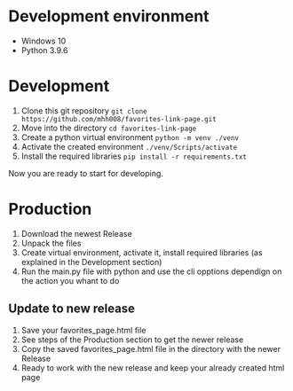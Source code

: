 # Development environment
- Windows 10
- Python 3.9.6

# Development
1. Clone this git repository ```git clone https://github.com/mhh008/favorites-link-page.git```
2. Move into the directory ```cd favorites-link-page```
3. Create a python virtual environment ```python -m venv ./venv```
4. Activate the created environment ```./venv/Scripts/activate```
5. Install the required libraries ```pip install -r requirements.txt```

Now you are ready to start for developing.

# Production
1. Download the newest Release
2. Unpack the files
3. Create virtual environment, activate it, install required libraries (as explained in the Development section)
4. Run the main.py file with python and use the cli opptions dependign on the action you whant to do

## Update to new release
1. Save your favorites_page.html file
2. See steps of the Production section to get the newer release
3. Copy the saved favorites_page.html file in the directory with the newer Release
4. Ready to work with the new release and keep your already created html page